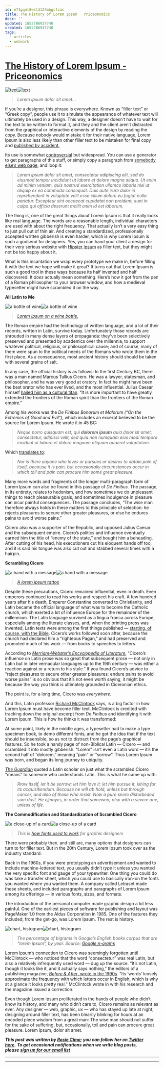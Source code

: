 ```yaml
---
id: e71gqml8wst3124mbgcfzac
title: The History of Lorem Ipsum   Priceonomics
desc: ''
updated: 1652786937740
created: 1652786937740
tags:
  - articles
  - webmark
---
```


# [The History of Lorem Ipsum - Priceonomics](https://priceonomics.com/the-history-of-lorem-ipsum/)

[![text](inbox/assets/text..png?strip=all&lossy=1&w=640&ssl=1)![text](inbox/assets/text..png?strip=all&lossy=1&w=640&ssl=1)](https://bootswatch.com/cosmo/)

> *Lorem ipsum dolor sit amet…*

If you’re a designer, this phrase is everywhere. Known as “filler text” or “Greek copy”, people use it to simulate the appearance of whatever text will ultimately be used in a design. This way, a designer doesn’t have to wait for the text to be written to format it, and they and the client aren’t distracted from the graphical or interactive elements of the design by reading the copy. Because nobody would mistake it for their native language, Lorem Ipsum is also less likely than other filler text to be mistaken for final copy and [published by accident.](http://loremoopsum.tumblr.com/)

Its use is somewhat [controversial](http://karenmcgrane.com/2010/01/10/in-defense-of-lorem-ipsum/) but widespread. You can use a generator to get paragraphs of this stuff, or simply copy a paragraph from [somebody else’s web page](http://en.wikipedia.org/wiki/Lorem_ipsum), and loop it:

> *Lorem ipsum dolor sit amet, consectetur adipiscing elit, sed do eiusmod tempor incididunt ut labore et dolore magna aliqua. Ut enim ad minim veniam, quis nostrud exercitation ullamco laboris nisi ut aliquip ex ea commodo consequat. Duis aute irure dolor in reprehenderit in voluptate velit esse cillum dolore eu fugiat nulla pariatur. Excepteur sint occaecat cupidatat non proident, sunt in culpa qui officia deserunt mollit anim id est laborum.*

The thing is, one of the great things about Lorem Ipsum is that it really looks like real language. The words are a reasonable length, individual characters are used with about the right frequency. That actually isn’t a very easy thing to just pull out of thin air. And creating a standardized, professionally accepted written gibberish is even harder, which is why Lorem Ipsum is such a godsend for designers. Yes, you can hand your client a design for their very serious website with [Hipster Ipsum](http://hipsum.co/?paras=4&type=hipster-centric) as filler text, but they might not be too happy about it.

What is this incantation we wrap every prototype we make in, before filling it with the text we hope will make it great? It turns out that Lorem Ipsum is such a good tool in these ways because its half invented and half discovered. It *does* actually mean something. Here’s how it got from the pen of a Roman philosopher to your browser window, and how a medieval typesetter might have scrambled it on the way.

**All Latin to Me**

![a bottle of wine](inbox/assets/a%20bottle%20of%20wine..jpg?strip=all&lossy=1&w=640&ssl=1)![a bottle of wine](inbox/assets/a%20bottle%20of%20wine..jpg?strip=all&lossy=1&w=640&ssl=1)

> [*Lorem Ipsum on a wine bottle.*](https://www.flickr.com/photos/cassidy/6416510723/in/photolist-aM1i6e-5iDmmh-6bxtvM-zuJzg-4vusov-7CXfsk-PFZKL-9eW1Zz-5ndtFT-4pkJx6-9oiL9F-5xe2Jg-qQ7TKh-os86Es-a2JG4j-a2JFZS-DGdQP-qSpRh4-2uBJYJ-dxrQCN-84RQRG-6R8cbQ-rdC49X-qgB3KS-rdvYUU-rbjDXJ-qW3WYs-qzXvqc-qSfC5r-8vmjf5-nQJpk-JA7kd-4w7H5V-9V8M7M-qWbZTM-6MEAsh-7VXeHE-6DJF4D-dxmp9p-a2y7xp-5uzo72-8H8Dcn-5b6kJq-4w7Hpi-dxmpdT-BV2vz-PZrEq-dxrQAQ-7djwH7-dxmpbv)

The Roman empire had the technology of written language, and a lot of their records, written in Latin, survive today. Unfortunately those records are shrouded in many dense layers of propaganda: they’ve been selectively preserved and presented by academics over the millennia, to support whatever political, religious, or philosophical cause; and of course, many of them were spun to the political needs of the Romans who wrote them in the first place. As a consequence, most ancient history should should be taken with several grains of salt.

In any case, the official history is as follows: In the first Century BC, there was a man named Marcus Tullius Cicero. He was a lawyer, statesman, and philosopher, and he was very good at oratory. In fact he might have been the best orator who has ever lived, and the most influential. Julius Caesar himself [hailed him as a cultural titan](http://en.wikipedia.org/wiki/Cicero#cite_note-66): “It is more important to have greatly extended the frontiers of the Roman spirit than the frontiers of the Roman empire.”

Among his works was the *De Finibus Bonorum et Malorum (“On the Extremes of Good and Evil”)*, which includes an excerpt believed to be the source for Lorem Ipsum. He wrote it in 45 BC:

> *Neque porro quisquam est, qui* ***dolorem ipsum*** *quia dolor sit amet, consectetur, adipisci velit, sed quia non numquam eius modi tempora incidunt ut labore et dolore magnam aliquam quaerat voluptatem.*

Which [translates to](http://www.lipsum.com/):

> *Nor is there anyone who loves or pursues or desires to obtain pain of itself, because it is pain, but occasionally circumstances occur in which toil and pain can procure him some great pleasure.*

Many more words and fragments of the longer multi-paragraph form of Lorem Ipsum can also be found in this passage of *De Finibus.* The passage, in its entirety, relates to hedonism, and how sometimes we do unpleasant things to reach pleasurable goals, and sometimes indulgence in pleasure can incur painful consequences. The passage concludes, “The wise man therefore always holds in these matters to this principle of selection: he rejects pleasures to secure other greater pleasures, or else he endures pains to avoid worse pains.”

Cicero also was a supporter of the Republic, and opposed Julius Caesar and the subsequent empire. Cicero’s politics and influence eventually earned him the title of “enemy of the state,” and bought him a beheading. After cutting of his head, his executioners cut his eloquent hands off too, and it is said his tongue was also cut out and stabbed several times with a hairpin.

**Scrambling Cicero**

![a hand with a message](inbox/assets/a%20hand%20with%20a%20message..jpg?strip=all&lossy=1&w=640&ssl=1)![a hand with a message](inbox/assets/a%20hand%20with%20a%20message..jpg?strip=all&lossy=1&w=640&ssl=1)

> *[A lorem ipsum tattoo](http://27.media.tumblr.com/tumblr_lma95snkMq1qjm0mao1_500.jpg)*

Despite these precautions, Cicero remained influential, even in death. Even emperors continued to read his works and respect his craft. A few hundred years after his death, Emperor Constantine converted to Christianity, and Latin became the official language of what was to become the Catholic church, which exerted a lot of influence Europe for the remainder of the millennium. The Latin language survived as a lingua franca across Europe, especially among the literate classes, and, when the printing press was invented, Latin texts were among the first things published — [starting, of course, with the Bible](http://en.wikipedia.org/wiki/Gutenberg_Bible). Cicero’s works followed soon after, because the church had declared him a “righteous Pagan,” and had preserved and promoted much of his work — from books to speeches to letters.

According to [*Merriam-Webster’s Encyclopedia of Literature*](http://books.google.com/books?id=eKNK1YwHcQ4C&pg=PA244#v=onepage&q&f=false), “Cicero’s influence on Latin prose was so great that subsequent prose — not only in Latin but in later vernacular languages up to the 19th century — was either a reaction against or a return to his style.” If you found Cicero’s advice to “reject pleasures to secure other greater pleasures; endure pains to avoid worse pains” is so obvious that it’s not even worth saying, it might be because the way you think is ultimately grounded in Ciceronian ethics.

The point is, for a long time, Cicero was *everywhere.*

And this, Latin professor [Richard McClintock](http://nwalsh.com/comp.fonts/FAQ/cf_36.htm) says, is a big factor in how Lorem Ipsum must have become filler text. McClintock is credited with tracking down the original excerpt from *De Finibus* and identifying it with Lorem Ipsum. This is how he thinks it was transformed:

At some point, likely in the middle ages, a typesetter had to make a type specimen book, to demo different fonts, and he got the idea that if the text should be insensible, so as not to distract from the page’s graphical features. So he took a handy page of non-Biblical Latin — Cicero — and scrambled it into mostly gibberish. “Lorem” isn’t even a Latin word — it’s the second half of “dolorem,” meaning “pain” or “sorrow”. Thus Lorem Ipsum was born, and began its long journey to ubiquity.

[*The Guardian*](http://www.theguardian.com/books/booksblog/2014/mar/21/lorem-ipsum-translated-latin-placeholder-text) quoted a Latin scholar on just what the scrambled Cicero “means” to someone who understands Latin. This is what he came up with:

> *Rrow itself, let it be sorrow; let him love it; let him pursue it, ishing for its acquisitiendum. Because he will ab hold, unless but through concer, and also of those who resist. Now a pure snore disturbeded sum dust. He ejjnoyes, in order that somewon, also with a severe one, unless of life.*

**The Commodification and Standardization of Scrambled Cicero**

![a close-up of a card](inbox/assets/a%20close-up%20of%20a%20card..jpg?strip=all&lossy=1&w=640&ssl=1)![a close-up of a card](inbox/assets/a%20close-up%20of%20a%20card..jpg?strip=all&lossy=1&w=640&ssl=1)

> *This is [how fonts used to work](http://en.wikipedia.org/wiki/Letraset#/media/File:Letraset-boegen.JPG) for graphic designers*

There were probably then, and still are, many options that designers can turn to for filler text. But in the 20th Century, Lorem Ipsum took over as the industry standard.

Back in the 1960s, if you were prototyping an advertisement and wanted to include machine-lettered text, you usually didn’t *type* it unless you wanted the very specific font and gauge of your typewriter. One thing you could do was take a transfer sheet, which you could use to basically iron-on the fonts you wanted where you wanted them. A company called Letraset made these sheets, and included paragraphs and paragraphs of Lorem Ipsum among its offerings — in various fonts, sizes, and formats.

The introduction of the personal computer made graphic design a lot less painful. One of the earliest pieces of software for publishing and layout was PageMaker 1.0 from the Aldus Corporation in 1985. One of the features they included, from the get-go, was Lorem Ipsum. The rest is history.

![chart, histogram](inbox/assets/chart,%20histogram..png?strip=all&lossy=1&w=640&ssl=1)![chart, histogram](inbox/assets/chart,%20histogram..png?strip=all&lossy=1&w=640&ssl=1)

> *The percentage of bigrams in Google’s English books corpus that are “lorem ipsum”, by year. Source: [Google n-grams](https://books.google.com/ngrams/graph?content=lorem+ipsum&year_start=1800&year_end=2000&corpus=15&smoothing=3&share=&direct_url=t1%3B%2Clorem%20ipsum%3B%2Cc0)*[  
> ](https://books.google.com/ngrams/graph?content=lorem+ipsum&year_start=1800&year_end=2000&corpus=15&smoothing=3&share=&direct_url=t1%3B%2Clorem%20ipsum%3B%2Cc0)

Lorem Ipsum’s connection to Cicero was seemingly forgotten until McClintock — who noticed that the word “consectetur” was real Latin, but also a relatively infrequently used word — dug up the source. “It’s not Latin, though it looks like it, and it actually says nothing,” the editors of a publishing magazine, [*Before & After*, wrote in the 1990s](http://www.straightdope.com/columns/read/2290/what-does-the-filler-text-lorem-ipsum-mean). “Its ‘words’ loosely approximate the frequency with which letters occur in English, which is why at a glance it looks pretty real.” McClintock wrote in with his research and the magazine issued a correction.

Even though Lorem Ipsum proliferated in the hands of people who didn’t know its history, and many who didn’t care to, Cicero remains as relevant as ever. Any designer — web, graphic, ux — who has stayed up late at night, designing around filler text, has been blearily blinking for hours at an encoded piece wisdom from a great man: The wise man should not suffer for the sake of suffering, but, occasionally, toil and pain can procure great pleasure. Lorem ipsum, dolor sit amet.

***This post was written by [Rosie Cima](https://www.twitter.com/rosiecima); you can follow her on [Twitter here](https://twitter.com/rosiecima).*** ***To get occasional notifications when we write blog posts, please **[sign up for our email list](https://priceonomics.us4.list-manage.com/subscribe?u=f66f07e4e312263b2c3c8405d&id=6c081361d7)*****

---

---
